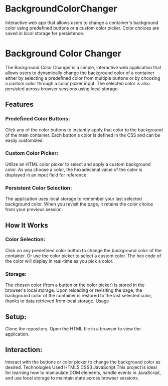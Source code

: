 # BackgroundColorChanger
Interactive web app that allows users to change a container's background color using predefined buttons or a custom color picker. Color choices are saved in local storage for persistence.

# Background Color Changer
The Background Color Changer is a simple, interactive web application that allows users to dynamically change the background color of a container either by selecting a predefined color from multiple buttons or by choosing a custom color through a color picker input. The selected color is also persisted across browser sessions using local storage.

## Features
### Predefined Color Buttons: 
Click any of the color buttons to instantly apply that color to the background of the main container. Each button's color is defined in the CSS and can be easily customized.
### Custom Color Picker: 
Utilize an HTML color picker to select and apply a custom background color. As you choose a color, the hexadecimal value of the color is displayed in an input field for reference.
### Persistent Color Selection:
The application uses local storage to remember your last selected background color. When you revisit the page, it retains the color choice from your previous session.

## How It Works
### Color Selection:
Click on any predefined color button to change the background color of the container.
Or use the color picker to select a custom color. The hex code of the color will display in real-time as you pick a color.
### Storage:
The chosen color (from a button or the color picker) is stored in the browser's local storage.
Upon reloading or revisiting the page, the background color of the container is restored to the last selected color, thanks to data retrieved from local storage.
Usage
## Setup:
Clone the repository.
Open the HTML file in a browser to view the application.
## Interaction:
Interact with the buttons or color picker to change the background color as desired.
Technologies Used
HTML5
CSS3
JavaScript
This project is ideal for learning how to manipulate DOM elements, handle events in JavaScript, and use local storage to maintain state across browser sessions.
